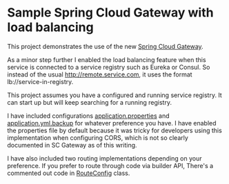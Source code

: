 # Sample Spring Cloud Gateway with load balancing

This project demonstrates the use of the new [Spring Cloud Gateway](https://spring.io/projects/spring-cloud-gateway).

As a minor step further I enabled the load balancing feature when this service is connected to a service registry such as Eureka or Consul. So instead of the usual http://remote.service.com, it uses the format lb://service-in-registry.

This project assumes you have a configured and running service registry. It can start up but will keep searching for a running registry.

I have included configurations [application.properties](src/main/resources/application.properties) and [application.yml.backup](src/main/resources/application.yml.backup) for whatever preference you have. I have enabled the properties file by default because it was tricky for developers using this implementation when configuring CORS, which is not so clearly documented in SC Gateway as of this writing.

I have also included two routing implementations depending on your preference. If you prefer to route through code via builder API, There's a commented out code in [RouteConfig](src/main/java/gateway/config/RouteConfig.java) class.
